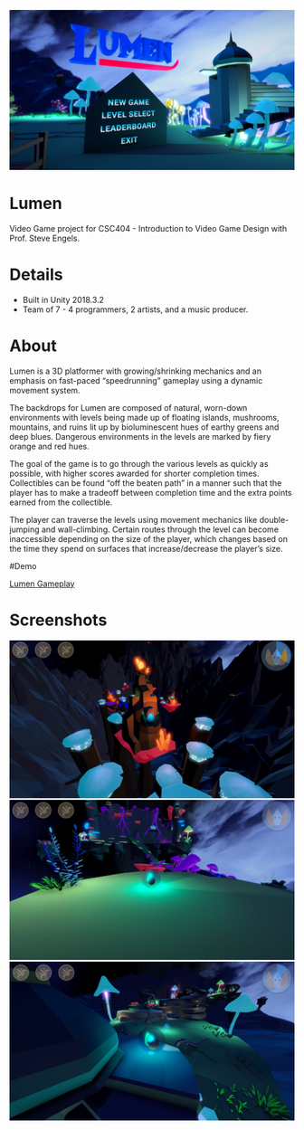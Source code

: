 ![](media/1.JPG)
# Lumen

Video Game project for CSC404 - Introduction to Video Game Design with Prof. Steve Engels.

# Details

- Built in Unity 2018.3.2
- Team of 7 - 4 programmers, 2 artists, and a music producer.

# About

Lumen is a 3D platformer with growing/shrinking mechanics and an emphasis on fast-paced “speedrunning” gameplay using a dynamic movement system.

The backdrops for Lumen are composed of natural, worn-down environments with levels being made up of floating islands, mushrooms, mountains, and ruins lit up by bioluminescent hues of earthy greens and deep blues. Dangerous environments in the levels are marked by fiery orange and red hues.

The goal of the game is to go through the various levels as quickly as possible, with higher scores awarded for shorter completion times. Collectibles can be found “off the beaten path” in a manner such that the player has to make a tradeoff between completion time and the extra points earned from the collectible.

The player can traverse the levels using movement mechanics like double-jumping and wall-climbing. Certain routes through the level can become inaccessible depending on the size of the player, which changes based on the time they spend on surfaces that increase/decrease the player’s size.

#Demo

[Lumen Gameplay](https://youtu.be/0FUMgyIz1yk)

# Screenshots
![](media/2.JPG)
![](media/3.JPG)
![](media/4.JPG)
